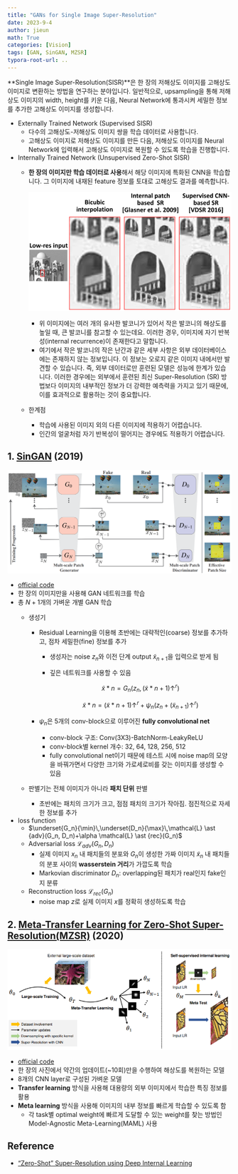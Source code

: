 ```yaml
---
title: "GANs for Single Image Super-Resolution"
date: 2023-9-4
author: jieun
math: True
categories: [Vision]
tags: [GAN, SinGAN, MZSR]
typora-root-url: ..
---
```


**Single Image Super-Resolution(SISR)**은 한 장의 저해상도 이미지를 고해상도 이미지로 변환하는 방법을 연구하는 분야입니다. 일반적으로, upsampling을 통해 저해상도 이미지의 width, height를 키운 다음, Neural Network에 통과시켜 세밀한 정보를 추가한 고해상도 이미지를 생성합니다.

- Externally Trained Network (Supervised SISR)
  - 다수의 고해상도-저해상도 이미지 쌍을 학습 데이터로 사용합니다.
  - 고해상도 이미지로 저해상도 이미지를 만든 다음, 저해상도 이미지를 Neural Network에 입력해서 고해상도 이미지로 복원할 수 있도록 학습을 진행합니다.
- Internally Trained Network (Unsupervised Zero-Shot SISR)
  - **한 장의 이미지만 학습 데이터로 사용**해서 해당 이미지에 특화된 CNN을 학습합니다. 그 이미지에 내재된 feature 정보를 토대로 고해상도 결과를 예측합니다.

    ![](/assets/img/gan/sisr.png)

    - 위 이미지에는 여러 개의 유사한 발코니가 있어서 작은 발코니의 해상도를 높일 때, 큰 발코니를 참고할 수 있는데요. 이러한 경우, 이미지에 자기 반복성(internal recurrence)이 존재한다고 말합니다.
    - 여기에서 작은 발코니의 작은 난간과 같은 세부 사항은 외부 데이터베이스에는 존재하지 않는 정보입니다. 이 정보는 오로지 같은 이미지 내에서만 발견할 수 있습니다. 즉, 외부 데이터로만 훈련된 모델은 성능에 한계가 있습니다. 이러한 경우에는 외부에서 훈련된 최신 Super-Resolution (SR) 방법보다 이미지의 내부적인 정보가 더 강력한 예측력을 가지고 있기 때문에, 이를 효과적으로 활용하는 것이 중요합니다.
    
  - 한계점

    - 학습에 사용된 이미지 외의 다른 이미지에 적용하기 어렵습니다.
    - 인간의 얼굴처럼 자기 반복성이 떨어지는 경우에도 적용하기 어렵습니다.

## 1. [SinGAN](https://arxiv.org/pdf/1905.01164.pdf) (2019)

![](/assets/img/gan/singan.png)

- [official code](https://github.com/tamarott/SinGAN)
- 한 장의 이미지만을 사용해 GAN 네트워크를 학습
- 총 $N+1$개의 가벼운 개별 GAN 학습
  - 생성기
    - Residual Learning을 이용해 초반에는 대략적인(coarse) 정보를 추가하고, 점차 세밀한(fine) 정보를 추가
      - 생성자는 noise $z_n$와 이전 단계 output $\tilde{x}_{n+1}$을 입력으로 받게 됨
      - 깊은 네트워크를 사용할 수 있음

        $$\tilde{x} \ast n=G_n(z_n, (\tilde{x} \ast {n+1}) \uparrow^r)$$

        $$\tilde{x} \ast n=(\tilde{x} \ast {n+1}) \uparrow^r+\psi_n(z_n+(\tilde{x}_{n+1}) \uparrow^r)$$

    - $\psi_n$은 5개의 conv-block으로 이루어진 **fully convolutional net**
      - conv-block 구조: Conv(3X3)-BatchNorm-LeakyReLU
      - conv-block별 kernel 개수: 32, 64, 128, 256, 512
      - fully convolutional net이기 때문에 테스트 시에 noise map의 모양을 바꿔가면서 다양한 크기와 가로세로비를 갖는 이미지를 생성할 수 있음
  - 판별기는 전체 이미지가 아니라 **패치 단위** 판별
    
    - 초반에는 패치의 크기가 크고, 점점 패치의 크기가 작아짐. 점진적으로 자세한 정보를 추가
- loss function
  - $\underset{G_n}{\min}\,\underset{D_n}{\max}\,\mathcal{L} \ast {adv}(G_n, D_n)+\alpha \mathcal{L} \ast {rec}(G_n)$
  - Adversarial loss $\mathcal{L}_{adv}(G_n, D_n)$
    - 실제 이미지 $x_n$ 내 패치들의 분포와 $G_n$이 생성한 가짜 이미지 $\tilde x_{n}$ 내 패치들의 분포 사이의 **wasserstein 거리**가 가깝도록 학습
    - Markovian discriminator $D_n$: overlapping된 패치가 real인지 fake인지 분류
  - Reconstruction loss $\mathcal{L}_{rec}(G_n)$
    - noise map $z$로 실제 이미지 $x$를 정확히 생성하도록 학습
  
## 2. [Meta-Transfer Learning for Zero-Shot Super-Resolution(MZSR)](https://openaccess.thecvf.com/content_CVPR_2020/papers/Soh_Meta-Transfer_Learning_for_Zero-Shot_Super-Resolution_CVPR_2020_paper.pdf) (2020)

![](/assets/img/gan/mzsr.png)

- [official code](https://github.com/JWSoh/MZSR)
- 한 장의 사진에서 약간의 업데이트(~10회)만을 수행하여 해상도를 복원하는 모델
- 8개의 CNN layer로 구성된 가벼운 모델
- **Transfer learning** 방식을 사용해 대용량의 외부 이미지에서 학습한 특징 정보를 활용
- **Meta learning** 방식을 사용해 이미지의 내부 정보를 빠르게 학습할 수 있도록 함 
  - 각 task별 optimal weight에 빠르게 도달할 수 있는 weight를 찾는 방법인 Model-Agnostic Meta-Learning(MAML) 사용

## Reference
- [“Zero-Shot” Super-Resolution using Deep Internal Learning](https://openaccess.thecvf.com/content_cvpr_2018/papers/Shocher_Zero-Shot_Super-Resolution_Using_CVPR_2018_paper.pdf)

